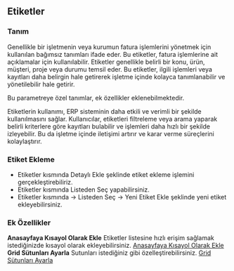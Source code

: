 
## Etiketler

### Tanım

Genellikle bir işletmenin veya kurumun fatura işlemlerini yönetmek için kullanılan bağımsız tanımları ifade eder. 
Bu etiketler, fatura işlemlerine ait açıklamalar için kullanılabilir.
Etiketler genellikle belirli bir konu, ürün, müşteri, proje veya durumu temsil eder. 
Bu etiketler, ilgili işlemleri veya kayıtları daha belirgin hale getirerek işletme içinde kolayca tanımlanabilir ve yönetilebilir hale getirir.

Bu parametreye özel tanımlar, ek özellikler eklenebilmektedir.

Etiketlerin kullanımı, ERP sisteminin daha etkili ve verimli bir şekilde kullanılmasını sağlar. 
Kullanıcılar, etiketleri filtreleme veya arama yaparak belirli kriterlere göre kayıtları bulabilir ve işlemleri daha hızlı bir şekilde izleyebilir. 
Bu da işletme içinde iletişimi artırır ve karar verme süreçlerini kolaylaştırır.

### Etiket Ekleme

- Etiketler kısmında Detaylı Ekle şeklinde etiket ekleme işlemini gerçekleştirebiliriz.
- Etiketler kısmında Listeden Seç yapabilirsiniz.
- Etiketler kısmında -> Listeden Seç -> Yeni Etiket Ekle şeklinde yeni etiket ekleyebilirsiniz.

### Ek Özellikler 

**Anasayfaya Kısayol Olarak Ekle** Etiketler listesine hızlı erişim sağlamak istediğinizde kısayol olarak ekleyebilirsiniz. [Anasayfaya Kısayol Olarak Ekle](../TemelOzellikler/KisaYollaraEkleme.md) 
**Grid Sütunları Ayarla** Sutunları istediğiniz gibi özelleştirebilirsiniz. [Grid Sütunları Ayarla](../TemelOzellikler/GridSutunlariniAyarlari.md)